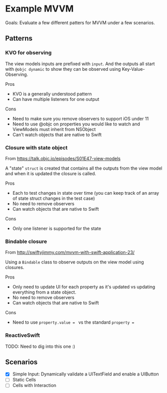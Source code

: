 # Example MVVM

Goals: Evaluate a few different patters for MVVM under a few scenarios.

## Patterns

### KVO for observing

The view models inputs are prefixed with `input`.  And the outputs all start with `@objc dynamic` to show they can be observed using Key-Value-Observing.

Pros
* KVO is a generally understood pattern
* Can have multiple listeners for one output

Cons
* Need to make sure you remove observers to support iOS under 11
* Need to use @objc on properties you would like to watch and ViewModels must inherit from NSObject
* Can't watch objects that are native to Swift

### Closure with state object

From https://talk.objc.io/episodes/S01E47-view-models

A "state" `struct` is created that contains all the outputs from the view model and when it is updated the closure is called.

Pros
* Each to test changes in state over time (you can keep track of an array of state struct changes in the test case)
* No need to remove observers
* Can watch objects that are native to Swift

Cons
* Only one listener is supported for the state

### Bindable closure

From http://swiftyjimmy.com/mvvm-with-swift-application-23/

Using a `Bindable` class to observe outputs on the view model using closures.

Pros
* Only need to update UI for each property as it's updated vs updating everything from a state object.
* No need to remove observers
* Can watch objects that are native to Swift

Cons
* Need to use `property.value = ` vs the standard `property = `

### ReactiveSwift

TODO: Need to dig into this one :)

## Scenarios

- [X] Simple Input: Dynamically validate a UITextField and enable a UIButton
- [ ] Static Cells
- [ ] Cells with Interaction
